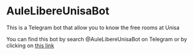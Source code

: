 # AuleLibereUnisaBot
This is a Telegram bot that allow you to know the free rooms at Unisa

You can find this bot by search @AuleLibereUnisaBot on Telegram or by clicking on [this link](https://t.me/aulelibereunisabot)
